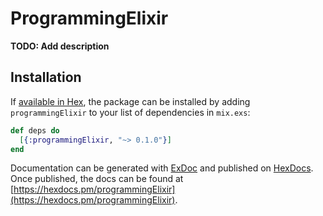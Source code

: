 # ProgrammingElixir

**TODO: Add description**

## Installation

If [available in Hex](https://hex.pm/docs/publish), the package can be installed
by adding `programmingElixir` to your list of dependencies in `mix.exs`:

```elixir
def deps do
  [{:programmingElixir, "~> 0.1.0"}]
end
```

Documentation can be generated with [ExDoc](https://github.com/elixir-lang/ex_doc)
and published on [HexDocs](https://hexdocs.pm). Once published, the docs can
be found at [https://hexdocs.pm/programmingElixir](https://hexdocs.pm/programmingElixir).

